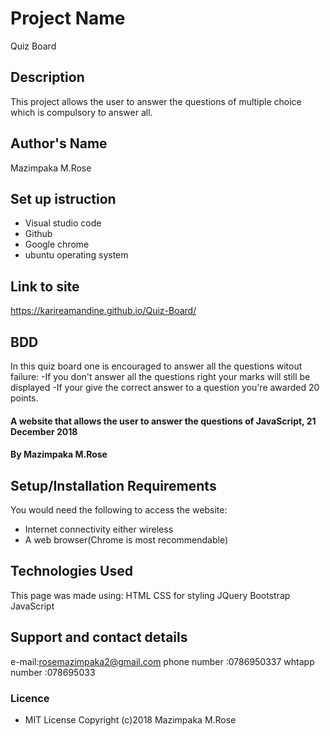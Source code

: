 # Project Name #
Quiz Board
## Description
This project allows the user to answer the questions of multiple choice which is compulsory to answer all.
## Author's Name
Mazimpaka M.Rose

## Set up istruction
* Visual studio code
* Github
* Google chrome
* ubuntu operating system

## Link to site
https://karireamandine.github.io/Quiz-Board/

## BDD
In this quiz board one is encouraged to answer all the questions witout failure:
-If you don't answer all the questions right your marks will still be displayed
-If your give the correct answer to a question you're awarded 20 points.

#### A website that allows the user to answer the questions of JavaScript, 21 December 2018
#### By **Mazimpaka M.Rose**

## Setup/Installation Requirements
You would need the following to access the website:
* Internet connectivity either wireless
* A web browser(Chrome is most recommendable)

## Technologies Used
This page was made using:
HTML 
CSS for styling 
JQuery
Bootstrap
JavaScript

## Support and contact details
e-mail:rosemazimpaka2@gmail.com
phone number :0786950337
whtapp number :078695033

### Licence
* MIT License Copyright (c)2018 Mazimpaka M.Rose